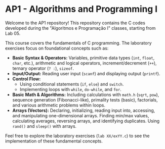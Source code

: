 # AP1 - Algorithms and Programming I

Welcome to the AP1 repository! This repository contains the C codes developed during the "Algoritmos e Programação I" classes, starting from Lab 05.

This course covers the fundamentals of C programming. The laboratory exercises focus on foundational concepts such as:

* **Basic Syntax & Operators:** Variables, primitive data types (`int`, `float`, `char`, etc.), arithmetic and logical operators, increment/decrement (`++`), ternary operator (`? :`), `sizeof`.
* **Input/Output:** Reading user input (`scanf`) and displaying output (`printf`).
* **Control Flow:**
    * Using conditional statements (`if`, `else`) and `switch`.
    * Implementing loops with `while`, `do-while`, and `for`.
* **Basic Math & Algorithms:** Including calculations with `math.h` (`sqrt`, `pow`), sequence generation (Fibonacci-like), primality tests (basic), factorials, and various arithmetic problems within loops.
* **Arrays (Vectors):** Declaring, initializing, reading input into, accessing, and manipulating one-dimensional arrays. Finding min/max values, calculating averages, reversing arrays, and identifying duplicates. Using `rand()` and `sleep()` with arrays.

Feel free to explore the laboratory exercises (`lab XX/exYY.c`) to see the implementation of these fundamental concepts.
